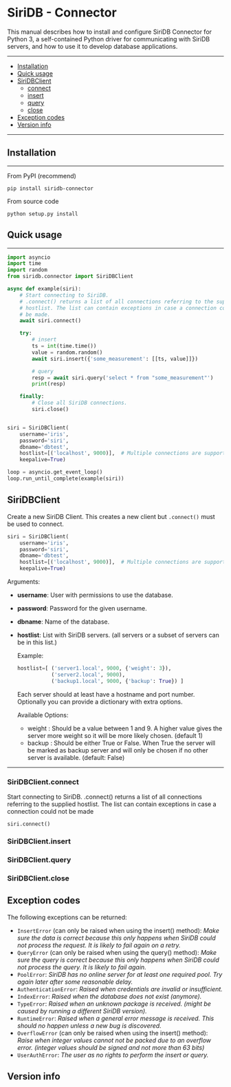 SiriDB - Connector
==================

This manual describes how to install and configure SiriDB Connector for Python 3, a self-contained Python driver for communicating with SiriDB servers, and how to use it to develop database applications.


---------------------------------------
  * [Installation](#installation)
  * [Quick usage](#quick-usage)
  * [SiriDBClient](#siridbclient)
    * [connect](#siridbclientconnect)
    * [insert](#siridbclientinsert)
    * [query](#siridbclientquery)
    * [close](#siridbclientclose)
  * [Exception codes](#exception-codes)
  * [Version info](#version-info)

---------------------------------------

## Installation
------------

From PyPI (recommend)

```
pip install siridb-connector
```

From source code

```
python setup.py install
```


## Quick usage
-------

```python
import asyncio
import time
import random
from siridb.connector import SiriDBClient

async def example(siri):
    # Start connecting to SiriDB.
    # .connect() returns a list of all connections referring to the supplied
    # hostlist. The list can contain exceptions in case a connection could not
    # be made.
    await siri.connect()

    try:
        # insert
        ts = int(time.time())
        value = random.random()
        await siri.insert({'some_measurement': [[ts, value]]})

        # query
        resp = await siri.query('select * from "some_measurement"')
        print(resp)

    finally:
        # Close all SiriDB connections.
        siri.close()


siri = SiriDBClient(
    username='iris',
    password='siri',
    dbname='dbtest',
    hostlist=[('localhost', 9000)],  # Multiple connections are supported
    keepalive=True)

loop = asyncio.get_event_loop()
loop.run_until_complete(example(siri))
```


## SiriDBClient
Create a new SiriDB Client. This creates a new client but `.connect()` must be used to connect.

```python
siri = SiriDBClient(
    username='iris',
    password='siri',
    dbname='dbtest',
    hostlist=[('localhost', 9000)],  # Multiple connections are supported
    keepalive=True)
```

Arguments:
* __username__: User with permissions to use the database.
* __password__: Password for the given username.
* __dbname__: Name of the database.
* __hostlist__: List with SiriDB servers. (all servers or a subset of
  servers can be in this list.)

    Example:
    ```python
    hostlist=[ ('server1.local', 9000, {'weight': 3}),
               ('server2.local', 9000),
               ('backup1.local', 9000, {'backup': True}) ]
    ```
    Each server should at least have a hostname and port
    number. Optionally you can provide a dictionary with
    extra options.

    Available Options:
    - weight : Should be a value between 1 and 9. A higher
                value gives the server more weight so it will
                be more likely chosen. (default 1)
    - backup : Should be either True or False. When True the
                server will be marked as backup server and
                will only be chosen if no other server is
                available. (default: False)

******************************************************************************

### SiriDBClient.connect

Start connecting to SiriDB. .connect() returns a list of all connections referring to the supplied hostlist. The list can contain exceptions in case a connection could not be made
```
siri.connect()
```

### SiriDBClient.insert

### SiriDBClient.query

### SiriDBClient.close


## Exception codes

The following exceptions can be returned:

- `InsertError` (can only be raised when using the insert() method):
 *Make sure the data is correct because this only happens when SiriDB could not process the request. It is likely to fail again on a retry.*
- `QueryError` (can only be raised when using the query() method):
 *Make sure the query is correct because this only happens when SiriDB could not process the query. It is likely to fail again.*
- `PoolError`:
 *SiriDB has no online server for at least one required pool. Try again later after some reasonable delay.*
- `AuthenticationError`:
 *Raised when credentials are invalid or insufficient.*
- `IndexError`:
 *Raised when the database does not exist (anymore).*
- `TypeError`:
 *Raised when an unknown package is received. (might be caused by running a different SiriDB version).*
- `RuntimeError`:
 *Raised when a general error message is received. This should no happen unless a new bug is discovered.*
- `OverflowError` (can only be raised when using the insert() method):
*Raise when integer values cannot not be packed due to an overflow error. (integer values should be signed and not more than 63 bits)*
- `UserAuthError`:
 *The user as no rights to perform the insert or query.*



## Version info